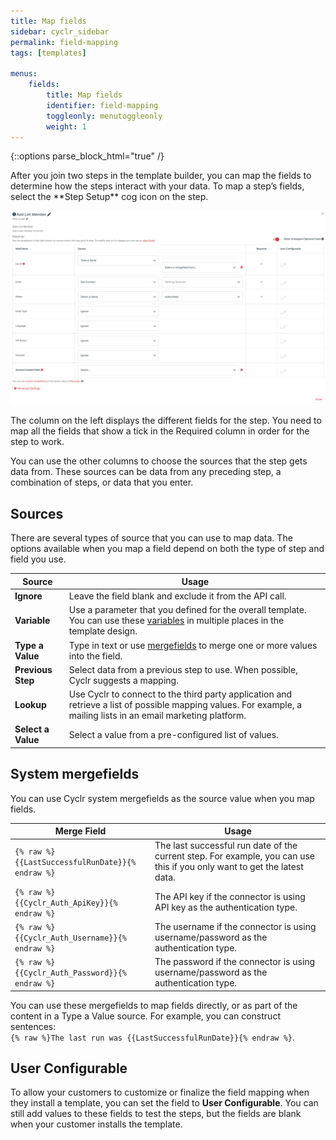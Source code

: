 ```yaml
---
title: Map fields
sidebar: cyclr_sidebar
permalink: field-mapping
tags: [templates]

menus:
    fields:
        title: Map fields
        identifier: field-mapping
        toggleonly: menutoggleonly
        weight: 1
---
```

{::options parse_block_html="true" /}
<section class="card">
After you join two steps in the template builder, you can map the fields to determine how the steps interact with your data. To map a step’s fields, select the **Step Setup** cog icon on the step.

![An example of the Step Setup window where you can map fields.](./images/field-mapping-eg.png)

The column on the left displays the different fields for the step. You need to map all the fields that show a tick in the Required column in order for the step to work.

You can use the other columns to choose the sources that the step gets data from. These sources can be data from any preceding step, a combination of steps, or data that you enter.

</section>
<section class="card">

## Sources

There are several types of source that you can use to map data. The options available when you map a field depend on both the type of step and field you use.

| **Source** | **Usage** |
|---|---|
| **Ignore** | Leave the field blank and exclude it from the API call. |
| **Variable** | Use a parameter that you defined for the overall template. You can use these [variables](template-settings#variables) in multiple places in the template design. |
| **Type a Value** | Type in text or use [mergefields](#system-mergefields) to merge one or more values into the field. |
| **Previous Step** | Select data from a previous step to use. When possible, Cyclr suggests a mapping. |
| **Lookup** | Use Cyclr to connect to the third party application and retrieve a list of possible mapping values. For example, a mailing lists in an email marketing platform. |
| **Select a Value** | Select a value from a pre-configured list of values. |

</section>
<section class="card">

## System mergefields

You can use Cyclr system mergefields as the source value when you map fields.

| **Merge Field** | **Usage** |
|---|---|
| `{% raw %}{{LastSuccessfulRunDate}}{% endraw %}` | The last successful run date of the current step. For example, you can use this if you only want to get the latest data. |
| `{% raw %}{{Cyclr_Auth_ApiKey}}{% endraw %}` | The API key if the connector is using API key as the authentication type. |
| `{% raw %}{{Cyclr_Auth_Username}}{% endraw %}` | The username if the connector is using username/password as the authentication type. |
| `{% raw %}{{Cyclr_Auth_Password}}{% endraw %}` | The password if the connector is using username/password as the authentication type. |

You can use these mergefields to map fields directly, or as part of the content in a Type a Value source. For example, you can construct sentences:<br>
`{% raw %}The last run was {{LastSuccessfulRunDate}}{% endraw %}`.


</section>
<section class="card">

## User Configurable

To allow your customers to customize or finalize the field mapping when they install a template, you can set the field to **User Configurable**. You can still add values to these fields to test the steps, but the fields are blank when your customer installs the template.

</section>
